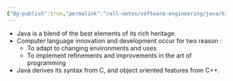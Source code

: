 ```yaml
---
{"dg-publish":true,"permalink":"/all-notes/software-engineering/java/history-and-evolution/"}
---
```


 
- Java is a blend of the best elements of its rich heritage.
- Computer language innovation and development occur for two reason :
	- To adapt to changing environments and uses
	- To implement refinements and improvements in the art of programming
- Java derives its syntax from C, and object oriented features from C++.
